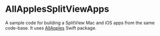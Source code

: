 # AllApplesSplitViewApps
A sample code for building a SplitView Mac and iOS apps from the same code-base. It uses [AllApples](https://github.com/mihaelamj/allapples) Swift package.
